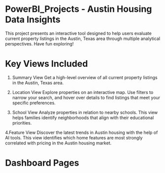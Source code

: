 # PowerBI_Projects - Austin Housing Data Insights

This project presents an interactive tool designed to help users evaluate current property listings in the Austin, Texas area through multiple analytical perspectives. Have fun exploring!

# Key Views Included
1. Summary View
Get a high-level overview of all current property listings in the Austin, Texas area.

3. Location View
Explore properties on an interactive map. Use filters to narrow your search, and hover over details to find listings that meet your specific preferences.

4. School View
Analyze properties in relation to nearby schools. This view helps families identify neighborhoods that align with their educational priorities.

4.Feature View
Discover the latest trends in Austin housing with the help of AI tools. This view identifies which home features are most strongly correlated with pricing in the Austin housing market.

# Dashboard Pages

